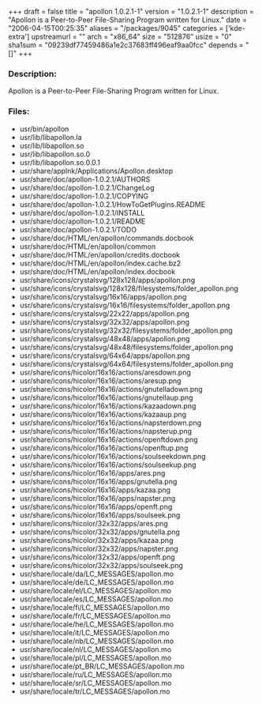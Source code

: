 +++
draft = false
title = "apollon 1.0.2.1-1"
version = "1.0.2.1-1"
description = "Apollon is a Peer-to-Peer File-Sharing Program written for Linux."
date = "2006-04-15T00:25:35"
aliases = "/packages/9045"
categories = ['kde-extra']
upstreamurl = ""
arch = "x86_64"
size = "512876"
usize = "0"
sha1sum = "09239df77459486a1e2c37683ff496eaf9aa0fcc"
depends = "[]"
+++
### Description: 
Apollon is a Peer-to-Peer File-Sharing Program written for Linux.

### Files: 
* usr/bin/apollon
* usr/lib/libapollon.la
* usr/lib/libapollon.so
* usr/lib/libapollon.so.0
* usr/lib/libapollon.so.0.0.1
* usr/share/applnk/Applications/Apollon.desktop
* usr/share/doc/apollon-1.0.2.1/AUTHORS
* usr/share/doc/apollon-1.0.2.1/ChangeLog
* usr/share/doc/apollon-1.0.2.1/COPYING
* usr/share/doc/apollon-1.0.2.1/HowToGetPlugins.README
* usr/share/doc/apollon-1.0.2.1/INSTALL
* usr/share/doc/apollon-1.0.2.1/README
* usr/share/doc/apollon-1.0.2.1/TODO
* usr/share/doc/HTML/en/apollon/commands.docbook
* usr/share/doc/HTML/en/apollon/common
* usr/share/doc/HTML/en/apollon/credits.docbook
* usr/share/doc/HTML/en/apollon/index.cache.bz2
* usr/share/doc/HTML/en/apollon/index.docbook
* usr/share/icons/crystalsvg/128x128/apps/apollon.png
* usr/share/icons/crystalsvg/128x128/filesystems/folder_apollon.png
* usr/share/icons/crystalsvg/16x16/apps/apollon.png
* usr/share/icons/crystalsvg/16x16/filesystems/folder_apollon.png
* usr/share/icons/crystalsvg/22x22/apps/apollon.png
* usr/share/icons/crystalsvg/32x32/apps/apollon.png
* usr/share/icons/crystalsvg/32x32/filesystems/folder_apollon.png
* usr/share/icons/crystalsvg/48x48/apps/apollon.png
* usr/share/icons/crystalsvg/48x48/filesystems/folder_apollon.png
* usr/share/icons/crystalsvg/64x64/apps/apollon.png
* usr/share/icons/crystalsvg/64x64/filesystems/folder_apollon.png
* usr/share/icons/hicolor/16x16/actions/aresdown.png
* usr/share/icons/hicolor/16x16/actions/aresup.png
* usr/share/icons/hicolor/16x16/actions/gnutelladown.png
* usr/share/icons/hicolor/16x16/actions/gnutellaup.png
* usr/share/icons/hicolor/16x16/actions/kazaadown.png
* usr/share/icons/hicolor/16x16/actions/kazaaup.png
* usr/share/icons/hicolor/16x16/actions/napsterdown.png
* usr/share/icons/hicolor/16x16/actions/napsterup.png
* usr/share/icons/hicolor/16x16/actions/openftdown.png
* usr/share/icons/hicolor/16x16/actions/openftup.png
* usr/share/icons/hicolor/16x16/actions/soulseekdown.png
* usr/share/icons/hicolor/16x16/actions/soulseekup.png
* usr/share/icons/hicolor/16x16/apps/ares.png
* usr/share/icons/hicolor/16x16/apps/gnutella.png
* usr/share/icons/hicolor/16x16/apps/kazaa.png
* usr/share/icons/hicolor/16x16/apps/napster.png
* usr/share/icons/hicolor/16x16/apps/openft.png
* usr/share/icons/hicolor/16x16/apps/soulseek.png
* usr/share/icons/hicolor/32x32/apps/ares.png
* usr/share/icons/hicolor/32x32/apps/gnutella.png
* usr/share/icons/hicolor/32x32/apps/kazaa.png
* usr/share/icons/hicolor/32x32/apps/napster.png
* usr/share/icons/hicolor/32x32/apps/openft.png
* usr/share/icons/hicolor/32x32/apps/soulseek.png
* usr/share/locale/da/LC_MESSAGES/apollon.mo
* usr/share/locale/de/LC_MESSAGES/apollon.mo
* usr/share/locale/el/LC_MESSAGES/apollon.mo
* usr/share/locale/es/LC_MESSAGES/apollon.mo
* usr/share/locale/fi/LC_MESSAGES/apollon.mo
* usr/share/locale/fr/LC_MESSAGES/apollon.mo
* usr/share/locale/he/LC_MESSAGES/apollon.mo
* usr/share/locale/it/LC_MESSAGES/apollon.mo
* usr/share/locale/nb/LC_MESSAGES/apollon.mo
* usr/share/locale/nl/LC_MESSAGES/apollon.mo
* usr/share/locale/pl/LC_MESSAGES/apollon.mo
* usr/share/locale/pt_BR/LC_MESSAGES/apollon.mo
* usr/share/locale/ru/LC_MESSAGES/apollon.mo
* usr/share/locale/sr/LC_MESSAGES/apollon.mo
* usr/share/locale/tr/LC_MESSAGES/apollon.mo
